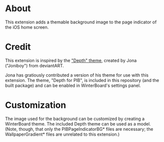 About
=====

This extension adds a themable background image to the page indicator of the iOS home screen.

Credit
======

This extension is inspired by the ["Depth" theme](http://j-o-n-i-b-o-y.deviantart.com/art/Depth-Page-Indicator-background-309756278), created by Jona ("Joniboy") from deviantART.

Jona has gratiously contributed a version of his theme for use with this extension. The theme, "Depth for PIB", is included in this repository (and the built package) and can be enabled in WinterBoard's settings panel.

Customization
============

The image used for the background can be customized by creating a WinterBoard theme. The included Depth theme can be used as a model. (Note, though, that only the PIBPageIndicatorBG* files are necessary; the WallpaperGradient* files are unrelated to this extension.)
